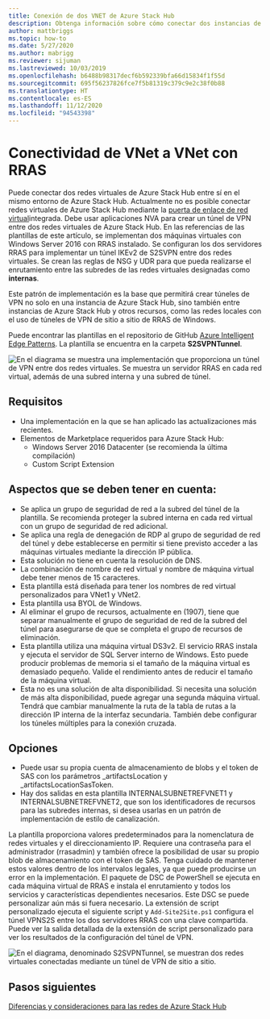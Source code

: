 ```yaml
---
title: Conexión de dos VNET de Azure Stack Hub
description: Obtenga información sobre cómo conectar dos instancias de Azure Stack Hub.
author: mattbriggs
ms.topic: how-to
ms.date: 5/27/2020
ms.author: mabrigg
ms.reviewer: sijuman
ms.lastreviewed: 10/03/2019
ms.openlocfilehash: b6488b98317decf6b592339bfa66d15834f1f55d
ms.sourcegitcommit: 695f56237826fce7f5b81319c379c9e2c38f0b88
ms.translationtype: HT
ms.contentlocale: es-ES
ms.lasthandoff: 11/12/2020
ms.locfileid: "94543398"
---
```

# <a name="vnet-to-vnet-connectivity-with-rras"></a>Conectividad de VNet a VNet con RRAS

Puede conectar dos redes virtuales de Azure Stack Hub entre sí en el mismo entorno de Azure Stack Hub. Actualmente no es posible conectar redes virtuales de Azure Stack Hub mediante la [puerta de enlace de red virtual](./azure-stack-network-differences.md)integrada. Debe usar aplicaciones NVA para crear un túnel de VPN entre dos redes virtuales de Azure Stack Hub. En las referencias de las plantillas de este artículo, se implementan dos máquinas virtuales con Windows Server 2016 con RRAS instalado. Se configuran los dos servidores RRAS para implementar un túnel IKEv2 de S2SVPN entre dos redes virtuales. Se crean las reglas de NSG y UDR para que pueda realizarse el enrutamiento entre las subredes de las redes virtuales designadas como **internas**. 

Este patrón de implementación es la base que permitirá crear túneles de VPN no solo en una instancia de Azure Stack Hub, sino también entre instancias de Azure Stack Hub y otros recursos, como las redes locales con el uso de túneles de VPN de sitio a sitio de RRAS de Windows. 

Puede encontrar las plantillas en el repositorio de GitHub [Azure Intelligent Edge Patterns](https://github.com/Azure-Samples/azure-intelligent-edge-patterns
). La plantilla se encuentra en la carpeta **S2SVPNTunnel**.

![En el diagrama se muestra una implementación que proporciona un túnel de VPN entre dos redes virtuales. Se muestra un servidor RRAS en cada red virtual, además de una subred interna y una subred de túnel.](./media/azure-stack-network-howto-vnet-peering/overview.svg)

## <a name="requirements"></a>Requisitos

- Una implementación en la que se han aplicado las actualizaciones más recientes. 
- Elementos de Marketplace requeridos para Azure Stack Hub:
    -  Windows Server 2016 Datacenter (se recomienda la última compilación)
    -  Custom Script Extension

## <a name="things-to-consider"></a>Aspectos que se deben tener en cuenta:

- Se aplica un grupo de seguridad de red a la subred del túnel de la plantilla. Se recomienda proteger la subred interna en cada red virtual con un grupo de seguridad de red adicional.
- Se aplica una regla de denegación de RDP al grupo de seguridad de red del túnel y debe establecerse en permitir si tiene previsto acceder a las máquinas virtuales mediante la dirección IP pública.
- Esta solución no tiene en cuenta la resolución de DNS.
- La combinación de nombre de red virtual y nombre de máquina virtual debe tener menos de 15 caracteres.
- Esta plantilla está diseñada para tener los nombres de red virtual personalizados para VNet1 y VNet2.
- Esta plantilla usa BYOL de Windows.
- Al eliminar el grupo de recursos, actualmente en (1907), tiene que separar manualmente el grupo de seguridad de red de la subred del túnel para asegurarse de que se completa el grupo de recursos de eliminación.
- Esta plantilla utiliza una máquina virtual DS3v2. El servicio RRAS instala y ejecuta el servidor de SQL Server interno de Windows. Esto puede producir problemas de memoria si el tamaño de la máquina virtual es demasiado pequeño. Valide el rendimiento antes de reducir el tamaño de la máquina virtual.
- Esta no es una solución de alta disponibilidad. Si necesita una solución de más alta disponibilidad, puede agregar una segunda máquina virtual. Tendrá que cambiar manualmente la ruta de la tabla de rutas a la dirección IP interna de la interfaz secundaria. También debe configurar los túneles múltiples para la conexión cruzada.

## <a name="options"></a>Opciones

- Puede usar su propia cuenta de almacenamiento de blobs y el token de SAS con los parámetros _artifactsLocation y _artifactsLocationSasToken.
- Hay dos salidas en esta plantilla INTERNALSUBNETREFVNET1 y INTERNALSUBNETREFVNET2, que son los identificadores de recursos para las subredes internas, si desea usarlas en un patrón de implementación de estilo de canalización.

La plantilla proporciona valores predeterminados para la nomenclatura de redes virtuales y el direccionamiento IP. Requiere una contraseña para el administrador (rrasadmin) y también ofrece la posibilidad de usar su propio blob de almacenamiento con el token de SAS. Tenga cuidado de mantener estos valores dentro de los intervalos legales, ya que puede producirse un error en la implementación. El paquete de DSC de PowerShell se ejecuta en cada máquina virtual de RRAS e instala el enrutamiento y todos los servicios y características dependientes necesarios. Este DSC se puede personalizar aún más si fuera necesario. La extensión de script personalizado ejecuta el siguiente script y `Add-Site2Site.ps1` configura el túnel VPNS2S entre los dos servidores RRAS con una clave compartida. Puede ver la salida detallada de la extensión de script personalizado para ver los resultados de la configuración del túnel de VPN.

![En el diagrama, denominado S2SVPNTunnel, se muestran dos redes virtuales conectadas mediante un túnel de VPN de sitio a sitio.](./media/azure-stack-network-howto-vnet-peering/s2svpntunnels2.svg)

## <a name="next-steps"></a>Pasos siguientes

[Diferencias y consideraciones para las redes de Azure Stack Hub](azure-stack-network-differences.md)  
